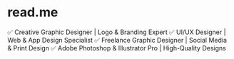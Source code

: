# read.me
✅ Creative Graphic Designer | Logo &amp; Branding Expert ✅ UI/UX Designer | Web &amp; App Design Specialist ✅ Freelance Graphic Designer | Social Media &amp; Print Design ✅ Adobe Photoshop &amp; Illustrator Pro | High-Quality Designs
